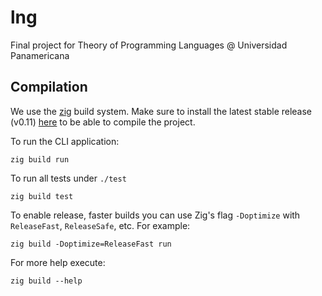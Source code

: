 # lng

Final project for Theory of Programming Languages @ Universidad Panamericana

## Compilation

We use the [zig](https://ziglang.org/documentation/master/#Zig-Build-System) build system. Make sure to install the latest 
stable release (v0.11) [here](https://ziglang.org/download/#release-0.11.0) to be
able to compile the project.

To run the CLI application:

```
zig build run
```

To run all tests under `./test`

```
zig build test
```

To enable release, faster builds you can use Zig's flag `-Doptimize` with 
`ReleaseFast`, `ReleaseSafe`, etc. For example:

```
zig build -Doptimize=ReleaseFast run
```

For more help execute:

```
zig build --help
```

